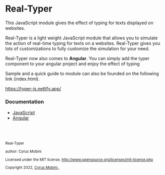 # Real-Typer
This JavaScript module gives the effect of typing for texts displayed on websites.

Real-Typer  is a light weight JavaScript module that allows you to simulate the action of real-time typing for texts on a websites. Real-Typer gives you lots of customizations to fully customize the simulation for your need.

Real-Typer now also comes to **Angular**. You can simply add the typer component to your angular project and enjoy the effect of typing

Sample and a quick guide to module can also be founded on the following link (index.html).

https://typer-js.netlify.app/




### Documentation
- [JavaScript](https://github.com/cyrus2281/Real-Typer/tree/main/JavaScript)
- [Angular](https://github.com/cyrus2281/Real-Typer/tree/main/Angular)




<br>
<br>
<br>

<small>
Real-Typer

author: Cyrus Mobini
    
Licensed under the MIT license.
http://www.opensource.org/licenses/mit-license.php

Copyright 2022, [Cyrus Mobini ](https://github.com/cyrus2281), 
<small>